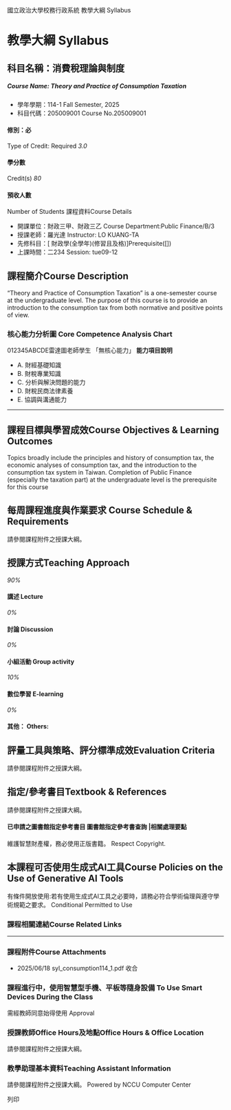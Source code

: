 國立政治大學校務行政系統 教學大綱 Syllabus
# 教學大綱 Syllabus
##  科目名稱：消費稅理論與制度 
#####  Course Name: Theory and Practice of Consumption Taxation
  * 學年學期：114-1 Fall Semester, 2025 
  * 科目代碼：205009001 Course No.205009001


#### 修別：必
Type of Credit: Required 
_3.0_
#### 學分數
Credit(s)
_80_
#### 預收人數
Number of Students
課程資料Course Details
  * 開課單位：財政三甲、財政三乙 Course Department:Public Finance/B/3 
  * 授課老師：羅光達 Instructor: LO KUANG-TA 
  * 先修科目：[ 財政學(全學年)(修習且及格)]Prerequisite([])
  * 上課時間：二234 Session: tue09-12


##  課程簡介Course Description
“Theory and Practice of Consumption Taxation” is a one-semester course at the undergraduate level. The purpose of this course is to provide an introduction to the consumption tax from both normative and positive points of view.
###  核心能力分析圖 Core Competence Analysis Chart
012345ABCDE雷達圖老師學生
「無核心能力」 
**能力項目說明**
  * A. 財經基礎知識
  * B. 財稅專業知識
  * C. 分析與解決問題的能力
  * D. 財稅民商法律素養
  * E. 協調與溝通能力


* * *
##  課程目標與學習成效Course Objectives & Learning Outcomes 
Topics broadly include the principles and history of consumption tax, the economic analyses of consumption tax, and the introduction to the consumption tax system in Taiwan. Completion of Public Finance (especially the taxation part) at the undergraduate level is the prerequisite for this course
##  每周課程進度與作業要求 Course Schedule & Requirements
請參閱課程附件之授課大綱。
##  授課方式Teaching Approach
_90%_
####  講述 Lecture
_0%_
####  討論 Discussion
_0%_
####  小組活動 Group activity
_10%_
####  數位學習 E-learning
_0%_
####  其他： Others:
##  評量工具與策略、評分標準成效Evaluation Criteria
請參閱課程附件之授課大綱。
##  指定/參考書目Textbook & References
請參閱課程附件之授課大綱。
####  已申請之圖書館指定參考書目  圖書館指定參考書查詢 |相關處理要點
維護智慧財產權，務必使用正版書籍。 Respect Copyright.
##  本課程可否使用生成式AI工具Course Policies on the Use of Generative AI Tools
有條件開放使用:若有使用生成式AI工具之必要時，請務必符合學術倫理與遵守學術規範之要求。 Conditional Permitted to Use 
###  課程相關連結Course Related Links
* * *
###  課程附件Course Attachments
  * 2025/06/18 syl_consumption114_1.pdf  收合 


###  課程進行中，使用智慧型手機、平板等隨身設備 To Use Smart Devices During the Class
需經教師同意始得使用  Approval
###  授課教師Office Hours及地點Office Hours & Office Location
請參閱課程附件之授課大綱。
###  教學助理基本資料Teaching Assistant Information
請參閱課程附件之授課大綱。
Powered by NCCU Computer Center
  
列印
